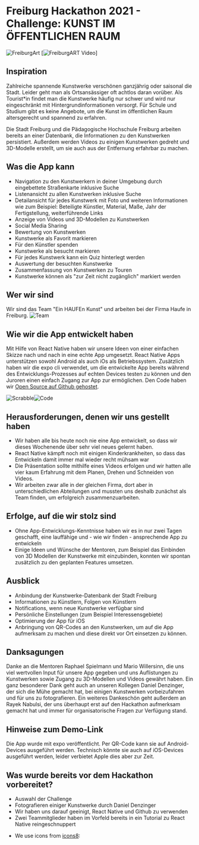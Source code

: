 # Freiburg Hackathon 2021 - Challenge: KUNST IM ÖFFENTLICHEN RAUM

![FreiburgArt](https://i.imgur.com/90G9T1P.png)
[![FreiburgART Video](https://youtu.be/bdpGubNyo3w)]
## Inspiration

Zahlreiche spannende Kunstwerke verschönen ganzjährig oder saisonal die Stadt. 
Leider geht man als Ortsansässiger oft achtlos daran vorüber. 
Als Tourist*in findet man die Kunstwerke häufig nur schwer und wird nur eingeschränkt mit Hintergrundinformationen versorgt.
Für Schule und Studium gibt es keine Angebote, um die Kunst im öffentlichen Raum altersgerecht und spannend zu erfahren.

Die Stadt Freiburg und die Pädagogische Hochschule Freiburg arbeiten bereits an einer Datenbank, die Informationen zu den Kunstwerken persistiert. Außerdem werden Videos zu einigen Kunstwerken gedreht und 3D-Modelle erstellt, um sie auch aus der Entfernung erfahrbar zu machen.

## Was die App kann

- Navigation zu den Kunstwerkern in deiner Umgebung durch eingebettete Straßenkarte inklusive Suche
- Listenansicht zu allen Kunstwerken inklusive Suche
- Detailansicht für jedes Kunstwerk mit Foto und weiteren Informationen wie zum Beispiel: Beteiligte Künstler, Material, Maße, Jahr der Fertigstellung, weiterführende Links
- Anzeige von Videos und 3D-Modellen zu Kunstwerken
- Social Media Sharing
- Bewertung von Kunstwerken
- Kunstwerke als Favorit markieren
- Für den Künstler spenden
- Kunstwerke als besucht markieren
- Für jedes Kunstwerk kann ein Quiz hinterlegt werden
- Auswertung der besuchten Kunstwerke
- Zusammenfassung von Kunstwerken zu Touren
- Kunstwerke können als "zur Zeit nicht zugänglich" markiert werden

## Wer wir sind
Wir sind das Team "Ein HAUFEn Kunst" und arbeiten bei der Firma Haufe in Freiburg.
![Team](https://i.imgur.com/iBMpsEc.png)

## Wie wir die App entwickelt haben
Mit Hilfe von React Native haben wir unsere Ideen von einer einfachen Skizze nach und nach in eine echte App umgesetzt. React Native Apps unterstützen sowohl Android als auch iOs als Betriebssystem. Zusätzlich haben wir die expo cli verwendet, um die entwickelte App bereits während des Entwicklungs-Prozesses auf echten Devices testen zu können und den Juroren einen einfach Zugang zur App zur ermöglichen. Den Code haben wir [Open Source auf Github gehostet](https://github.com/VILLAN3LL3/HaufeHackathonFreiburg2021).

![Scrabble](https://i.imgur.com/8xF46ZR.png)![Code](https://i.imgur.com/g8IUBEG.png)

## Herausforderungen, denen wir uns gestellt haben
- Wir haben alle bis heute noch nie eine App entwickelt, so dass wir dieses Wochenende über sehr viel neues gelernt haben.
- React Native kämpft noch mit einigen Kinderkrankheiten, so dass das Entwickeln damit immer mal wieder recht mühsam war
- Die Präsentation sollte mithilfe eines Videos erfolgen und wir hatten alle vier kaum Erfahrung mit dem Planen, Drehen und Schneiden von Videos.
- Wir arbeiten zwar alle in der gleichen Firma, dort aber in unterschiedlichen Abteilungen und mussten uns deshalb zunächst als Team finden, um erfolgreich zusammenzuarbeiten.

## Erfolge, auf die wir stolz sind
- Ohne App-Entwicklungs-Kenntnisse haben wir es in nur zwei Tagen geschafft, eine lauffähige und - wie wir finden - ansprechende App zu entwickeln
- Einige Ideen und Wünsche der Mentoren, zum Beispiel das Einbinden von 3D Modellen der Kunstwerke mit einzubinden, konnten wir spontan zusätzlich zu den geplanten Features umsetzen.

## Ausblick
- Anbindung der Kunstwerke-Datenbank der Stadt Freiburg
- Informationen zu Künstlern, Folgen von Künstlern
- Notifications, wenn neue Kunstwerke verfügbar sind
- Persönliche Einstellungen (zum Beispiel Interessensgebiete)
- Optimierung der App für iOS
- Anbringung von QR-Codes an den Kunstwerken, um auf die App aufmerksam zu machen und diese direkt vor Ort einsetzen zu können.

## Danksagungen
Danke an die Mentoren Raphael Spielmann und Mario Willersinn, die uns viel wertvollen Input für unsere App gegeben und uns Auflistungen zu Kunstwerken sowie Zugang zu 3D-Modellen und Videos gewährt haben.
Ein ganz besonderer Dank geht auch an unseren Kollegen Daniel Denzinger, der sich die Mühe gemacht hat, bei einigen Kunstwerken vorbeizufahren und für uns zu fotografieren.
Ein weiteres Dankeschön geht außerdem an Rayek Nabulsi, der uns überhaupt erst auf den Hackathon aufmerksam gemacht hat und immer für organisatorische Fragen zur Verfügung stand.

## Hinweise zum Demo-Link
Die App wurde mit expo veröffentlicht. Per QR-Code kann sie auf Android-Devices ausgeführt werden. Technisch könnte sie auch auf iOS-Devices ausgeführt werden, leider verbietet Apple dies aber zur Zeit. 

## Was wurde bereits vor dem Hackathon vorbereitet?
- Auswahl der Challenge
- Fotografieren einiger Kunstwerke durch Daniel Denzinger
- Wir haben uns darauf geeinigt, React Native und Github zu verwenden
- Zwei Teammitglieder haben im Vorfeld bereits in ein Tutorial zu React Native reingeschnuppert

* We use icons from [icons8](https://icons8.com):
